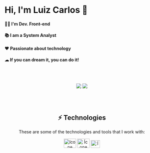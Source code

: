 <H1> Hi, I'm Luiz Carlos 🤝</H1> 
<H4> 👩‍💻 I'm Dev. Front-end </H4>
<H4> 📚 I am a System Analyst</H4>
<H4> ❤ Passionate about technology </H4>
<H4> ☁ If you can dream it, you can do it! </H4>  
<br><br>

<div align="center"><br> 
    <a href="https://www.linkedin.com/in/luiz-carlos-452b3ab6/" target="_blank"><img src="https://img.shields.io/badge/-LinkedIn-%230077B5?style=for-the-badge&logo=linkedin&logoColor=white" target="_blank"></a> 
    <a href = "mailto:luizcgsilva2507@icloud.com"><img src="https://img.shields.io/badge/-Icloud-%23333?style=for-the-badge&logo=icloud&logoColor=white" target="_blank"></a> <br>

 <br><br>
## ⚡ Technologies 


These are some of the technologies and tools that I work with: <br>
<div align="center" style="display: inline_block">
    <img alt="ícone HTML" width="40" height="30" src="https://cdn.jsdelivr.net/gh/devicons/devicon/icons/html5/html5-original-wordmark.svg" />
    <img alt="Ícone CSS" width="40" height="30" src="https://cdn.jsdelivr.net/gh/devicons/devicon/icons/css3/css3-original-wordmark.svg" />
    <img alt="Ícone JavaScript" width="30" height="25" src="https://cdn.jsdelivr.net/gh/devicons/devicon/icons/javascript/javascript-original.svg" />
</div>

